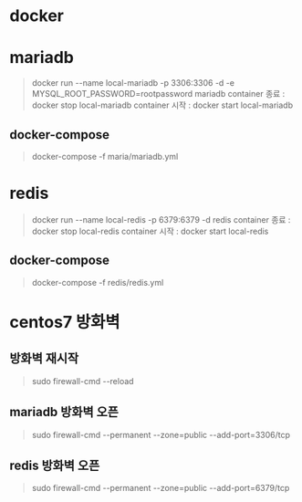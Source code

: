 # docker

# mariadb
> docker run --name local-mariadb -p 3306:3306 -d -e MYSQL_ROOT_PASSWORD=rootpassword  mariadb
> container 종료 : docker stop local-mariadb
> container 시작 : docker start local-mariadb
## docker-compose
> docker-compose -f maria/mariadb.yml

# redis
> docker run --name local-redis -p 6379:6379 -d redis
> container 종료 : docker stop local-redis
> container 시작 : docker start local-redis
## docker-compose
> docker-compose -f redis/redis.yml

# centos7 방화벽
## 방화벽 재시작
> sudo firewall-cmd --reload

## mariadb 방화벽 오픈
> sudo firewall-cmd --permanent --zone=public --add-port=3306/tcp

## redis 방화벽 오픈
> sudo firewall-cmd --permanent --zone=public --add-port=6379/tcp

